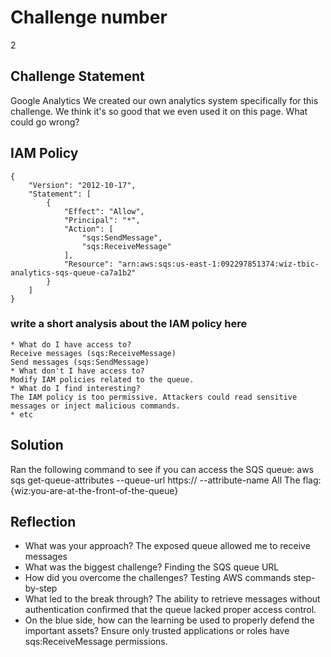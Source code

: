 # Challenge number
2

## Challenge Statement
Google Analytics
We created our own analytics system specifically for this challenge. We think it's so good that we even used it on this page. What could go wrong?

## IAM Policy 
```
{
    "Version": "2012-10-17",
    "Statement": [
        {
            "Effect": "Allow",
            "Principal": "*",
            "Action": [
                "sqs:SendMessage",
                "sqs:ReceiveMessage"
            ],
            "Resource": "arn:aws:sqs:us-east-1:092297851374:wiz-tbic-analytics-sqs-queue-ca7a1b2"
        }
    ]
}
```              
### write a short analysis about the IAM policy here
```
* What do I have access to?
Receive messages (sqs:ReceiveMessage)
Send messages (sqs:SendMessage)
* What don't I have access to?
Modify IAM policies related to the queue.
* What do I find interesting?
The IAM policy is too permissive. Attackers could read sensitive messages or inject malicious commands.
* etc
```

## Solution
Ran the following command to see if you can access the SQS queue: aws sqs get-queue-attributes --queue-url https://<queue-url> --attribute-name All
The flag: {wiz:you-are-at-the-front-of-the-queue}

## Reflection
* What was your approach?
The exposed queue allowed me to receive messages
* What was the biggest challenge?
Finding the SQS queue URL
* How did you overcome the challenges?
Testing AWS commands step-by-step
* What led to the break through?
The ability to retrieve messages without authentication confirmed that the queue lacked proper access control.
* On the blue side, how can the learning be used to properly defend the important assets?
Ensure only trusted applications or roles have sqs:ReceiveMessage permissions.

